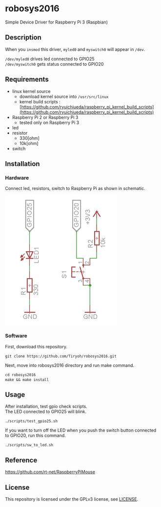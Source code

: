 # robosys2016

Simple Device Driver for Raspberry Pi 3 (Raspbian)

## Description
When you `insmod` this driver, `myled0` and `myswitch0` will appear in `/dev`.

`/dev/myled0` drives led connected to GPIO25  
`/dev/myswitch0` gets status connected to GPIO20

## Requirements

* linux kernel source
  * download kernel source into `/usr/src/linux`
  * kernel build scripts : [https://github.com/ryuichiueda/raspberry_pi_kernel_build_scripts](https://github.com/ryuichiueda/raspberry_pi_kernel_build_scripts)
* Raspberry Pi 2 or Raspberry Pi 3
  * tested only on Raspberry Pi 3
* led
* resistor
  * 330[ohm]
  * 10k[ohm]
* switch

## Installation

### Hardware

Connect led, resistors, switch to Raspberry Pi as shown in schematic.

![](./docs/images/sch.png)

### Software

First, download this repository.

```
git clone https://github.com/Tiryoh/robosys2016.git
```

Next, move into robosys2016 directory and run make command.

```
cd robosys2016
make && make install
```

## Usage

After installation, test gpio check scripts.  
The LED connected to GPIO25 will blink.

```
./scripts/test_gpio25.sh
```

If you want to turn off the LED when you push the switch button connected to GPIO20, run this command.

```
./scripts/sw_to_led.sh
```

## Reference

https://github.com/rt-net/RaspberryPiMouse

## License

This repository is licensed under the GPLv3 license, see [LICENSE](./LICENSE).
